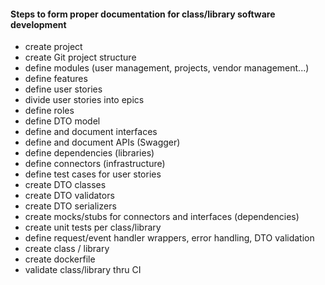 #### Steps to form proper documentation for class/library software development
- create project
- create Git project structure
- define modules (user management, projects, vendor management...)
- define features
- define user stories
- divide user stories into epics
- define roles
- define DTO model
- define and document interfaces
- define and document APIs (Swagger) 
- define dependencies (libraries)
- define connectors (infrastructure)
- define test cases for user stories
- create DTO classes
- create DTO validators
- create DTO serializers
- create mocks/stubs for connectors and interfaces (dependencies) 
- create unit tests per class/library
- define request/event handler wrappers, error handling, DTO validation 
- create class / library
- create dockerfile
- validate class/library thru CI